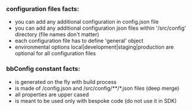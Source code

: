### configuration files facts:

- you can add any additional configuration in config.json file
- you can add any additional configuration json files within '/src/config' directory (file names don't matter)
- each configuration file has to define 'general' object
- environmental options local|development|staging|production are optional for all configuration files

### bbConfig constant facts:
 
- is generated on the fly with build process
- is made of /config.json and /src/config/**/*.json files (deep merge)
- all properties are upper cased 
- is meant to be used only with bespoke code (do not use it in SDK)
